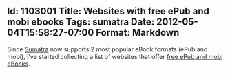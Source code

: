 Id: 1103001
Title: Websites with free ePub and mobi ebooks
Tags: sumatra
Date: 2012-05-04T15:58:27-07:00
Format: Markdown
--------------
Since [Sumatra](https://www.sumatrapdfreader.org/free-pdf-reader.html) now
supports 2 most popular eBook formats (ePub and mobi), I’ve started
collecting a list of websites that offer [free ePub and mobi
eBooks](/articles/where-to-get-free-ebooks-epub-mobi.html).
